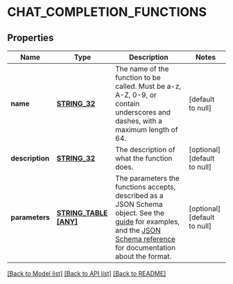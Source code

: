 # CHAT_COMPLETION_FUNCTIONS

## Properties
Name | Type | Description | Notes
------------ | ------------- | ------------- | -------------
**name** | [**STRING_32**](STRING_32.md) | The name of the function to be called. Must be a-z, A-Z, 0-9, or contain underscores and dashes, with a maximum length of 64. | [default to null]
**description** | [**STRING_32**](STRING_32.md) | The description of what the function does. | [optional] [default to null]
**parameters** | [**STRING_TABLE [ANY]**](ANY.md) | The parameters the functions accepts, described as a JSON Schema object. See the [guide](/docs/guides/gpt/function-calling) for examples, and the [JSON Schema reference](https://json-schema.org/understanding-json-schema/) for documentation about the format. | [optional] [default to null]

[[Back to Model list]](../README.md#documentation-for-models) [[Back to API list]](../README.md#documentation-for-api-endpoints) [[Back to README]](../README.md)


